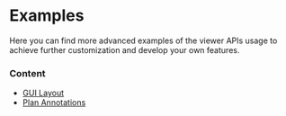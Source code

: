 # Examples

Here you can find more advanced examples of the viewer APIs usage to achieve further customization
and develop your own features.

### Content

 - [GUI Layout](./gui_layout.md)
 - [Plan Annotations](./plan_annotations.md)
